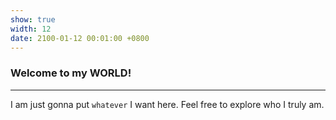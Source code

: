 ```yaml
---
show: true
width: 12
date: 2100-01-12 00:01:00 +0800
---
```


<div class="p-4">
    <h3>Welcome to my WORLD!</h3>
    <hr />
    <p>
        I am just gonna put <code>whatever</code> I want here. Feel free to explore who I truly am.
    </p>
</div>
